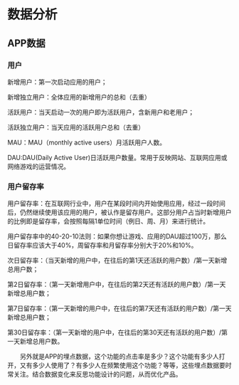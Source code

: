 # 数据分析

## APP数据

### 用户

新增用户：第一次启动应用的用户；

新增独立用户：全体应用的新增用户的总和（去重）

活跃用户：当天启动一次的用户即为活跃用户，含新用户和老用户；

活跃独立用户：当天应用的活跃用户总和（去重）

MAU：MAU（monthly active users）月活跃用户人数。

DAU:DAU(Daily Active User)日活跃用户数量。常用于反映网站、互联网应用或网络游戏的运营情况。

### 用户留存率

用户留存率：在互联网行业中，用户在某段时间内开始使用应用，经过一段时间后，仍然继续使用该应用的用户，被认作是留存用户。这部分用户占当时新增用户的比例即是留存率，会按照每隔1单位时间（例日、周、月）来进行统计。

用户留存率中的40-20-10法则：如果你想让游戏、应用的DAU超过100万，那么日留存率应该大于40%，周留存率和月留存率分别大于20%和10%。

次日留存率：（当天新增的用户中，在往后的第1天还活跃的用户数）/第一天新增总用户数；

第2日留存率：（第一天新增用户中，在往后的第2天还有活跃的用户数）/第一天新增总用户数；

第7日留存率：（第一天新增的用户中，在往后的第7天还有活跃的用户数）/第一天新增总用户数；

第30日留存率：（第一天新增的用户中，在往后的第30天还有活跃的用户数）/第一天新增总用户数。

  另外就是APP的埋点数据，这个功能的点击率是多少？这个功能有多少人打开，又有多少人使用了？有多少人在频繁使用这个功能？等等，这些埋点数据要时常关注。结合数据变化来反思功能设计的问题，从而优化产品。

[1]: https://blog.csdn.net/eickandy/article/details/80294224
